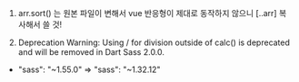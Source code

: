 1. arr.sort() 는 원본 파일이 변해서 vue 반응형이 제대로 동작하지 않으니 [..arr] 복사해서 쓸 것!

2. Deprecation Warning: Using / for division outside of calc() is deprecated and will be removed in Dart Sass 2.0.0.

- "sass": "~1.55.0" => "sass": "~1.32.12"
